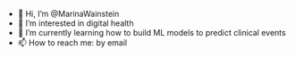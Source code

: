 - 👋 Hi, I’m @MarinaWainstein
- 👀 I’m interested in digital health
- 🌱 I’m currently learning how to build ML models to predict clinical events
- 📫 How to reach me: by email

<!---
MarinaWainstein/MarinaWainstein is a ✨ special ✨ repository because its `README.md` (this file) appears on your GitHub profile.
You can click the Preview link to take a look at your changes.
--->
